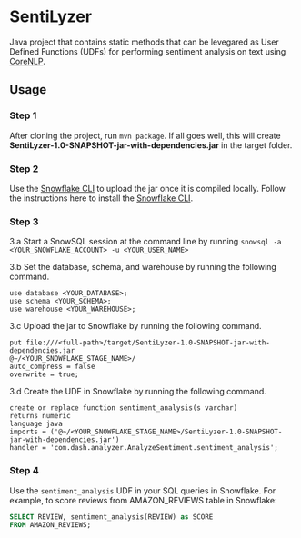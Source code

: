 # SentiLyzer

Java project that contains static methods that can be levegared as User Defined Functions (UDFs) for performing sentiment analysis on text using [CoreNLP](https://stanfordnlp.github.io/CoreNLP/).

## Usage

### Step 1

After cloning the project, run `mvn package`. If all goes well, this will create **SentiLyzer-1.0-SNAPSHOT-jar-with-dependencies.jar** in the target folder.


### Step 2

Use the [Snowflake CLI](https://docs.snowflake.com/en/user-guide/snowsql.html) to upload the jar once it is compiled locally. Follow the instructions here to install the [Snowflake CLI](https://docs.snowflake.com/en/user-guide/snowsql-install-config.html).


### Step 3

3.a Start a SnowSQL session at the command line by running `snowsql -a <YOUR_SNOWFLAKE_ACCOUNT> -u <YOUR_USER_NAME>`


3.b Set the database, schema, and warehouse by running the following command.

```
use database <YOUR_DATABASE>;
use schema <YOUR_SCHEMA>;
use warehouse <YOUR_WAREHOUSE>;
```

3.c Upload the jar to Snowflake by running the following command.


```
put file:///<full-path>/target/SentiLyzer-1.0-SNAPSHOT-jar-with-dependencies.jar
@~/<YOUR_SNOWFLAKE_STAGE_NAME>/
auto_compress = false
overwrite = true;
```

3.d Create the UDF in Snowflake by running the following command.


```
create or replace function sentiment_analysis(s varchar)
returns numeric
language java
imports = ('@~/<YOUR_SNOWFLAKE_STAGE_NAME>/SentiLyzer-1.0-SNAPSHOT-jar-with-dependencies.jar')
handler = 'com.dash.analyzer.AnalyzeSentiment.sentiment_analysis';
```

### Step 4

Use the `sentiment_analysis` UDF in your SQL queries in Snowflake. For example, to score reviews from AMAZON_REVIEWS table in Snowflake:

```sql
SELECT REVIEW, sentiment_analysis(REVIEW) as SCORE 
FROM AMAZON_REVIEWS;
```
